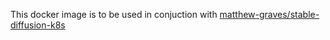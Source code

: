 This docker image is to be used in conjuction with [matthew-graves/stable-diffusion-k8s](https://github.com/matthew-graves/stable-diffusion-k8s)
